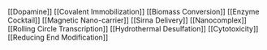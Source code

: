 [[Dopamine]]
[[Covalent Immobilization]]
[[Biomass Conversion]]
[[Enzyme Cocktail]]
[[Magnetic Nano-carrier]]
[[Sirna Delivery]]
[[Nanocomplex]]
[[Rolling Circle Transcription]]
[[Hydrothermal Desulfation]]
[[Cytotoxicity]]
[[Reducing End Modification]]
